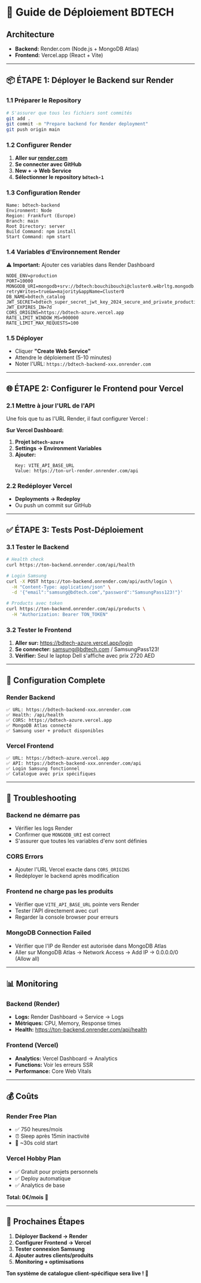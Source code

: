 # 🚀 Guide de Déploiement BDTECH

## Architecture
- **Backend:** Render.com (Node.js + MongoDB Atlas)
- **Frontend:** Vercel.app (React + Vite)

---

## 📦 **ÉTAPE 1: Déployer le Backend sur Render**

### 1.1 Préparer le Repository
```bash
# S'assurer que tous les fichiers sont commités
git add .
git commit -m "Prepare backend for Render deployment"
git push origin main
```

### 1.2 Configurer Render
1. **Aller sur [render.com](https://render.com)**
2. **Se connecter avec GitHub**
3. **New + → Web Service**
4. **Sélectionner le repository `bdtech-1`**

### 1.3 Configuration Render
```
Name: bdtech-backend
Environment: Node
Region: Frankfurt (Europe)
Branch: main
Root Directory: server
Build Command: npm install
Start Command: npm start
```

### 1.4 Variables d'Environnement Render
⚠️ **Important:** Ajouter ces variables dans Render Dashboard

```env
NODE_ENV=production
PORT=10000
MONGODB_URI=mongodb+srv://bdtech:bouchibouchi@cluster0.w4brltg.mongodb.net/?retryWrites=true&w=majority&appName=Cluster0
DB_NAME=bdtech_catalog
JWT_SECRET=bdtech_super_secret_jwt_key_2024_secure_and_private_production_render
JWT_EXPIRES_IN=7d
CORS_ORIGINS=https://bdtech-azure.vercel.app
RATE_LIMIT_WINDOW_MS=900000
RATE_LIMIT_MAX_REQUESTS=100
```

### 1.5 Déployer
- Cliquer **"Create Web Service"**
- Attendre le déploiement (5-10 minutes)
- Noter l'URL: `https://bdtech-backend-xxx.onrender.com`

---

## 🌐 **ÉTAPE 2: Configurer le Frontend pour Vercel**

### 2.1 Mettre à jour l'URL de l'API

Une fois que tu as l'URL Render, il faut configurer Vercel :

**Sur Vercel Dashboard:**
1. **Projet `bdtech-azure`**
2. **Settings → Environment Variables**
3. **Ajouter:**
   ```
   Key: VITE_API_BASE_URL
   Value: https://ton-url-render.onrender.com/api
   ```

### 2.2 Redéployer Vercel
- **Deployments → Redeploy**
- Ou push un commit sur GitHub

---

## ✅ **ÉTAPE 3: Tests Post-Déploiement**

### 3.1 Tester le Backend
```bash
# Health check
curl https://ton-backend.onrender.com/api/health

# Login Samsung
curl -X POST https://ton-backend.onrender.com/api/auth/login \
  -H "Content-Type: application/json" \
  -d '{"email":"samsung@bdtech.com","password":"SamsungPass123!"}'

# Products avec token
curl https://ton-backend.onrender.com/api/products \
  -H "Authorization: Bearer TON_TOKEN"
```

### 3.2 Tester le Frontend
1. **Aller sur:** https://bdtech-azure.vercel.app/login
2. **Se connecter:** samsung@bdtech.com / SamsungPass123!
3. **Vérifier:** Seul le laptop Dell s'affiche avec prix 2720 AED

---

## 🔧 **Configuration Complete**

### Render Backend
```
✅ URL: https://bdtech-backend-xxx.onrender.com
✅ Health: /api/health
✅ CORS: https://bdtech-azure.vercel.app
✅ MongoDB Atlas connecté
✅ Samsung user + product disponibles
```

### Vercel Frontend  
```
✅ URL: https://bdtech-azure.vercel.app
✅ API: https://bdtech-backend-xxx.onrender.com/api
✅ Login Samsung fonctionnel
✅ Catalogue avec prix spécifiques
```

---

## 🚨 **Troubleshooting**

### Backend ne démarre pas
- Vérifier les logs Render
- Confirmer que `MONGODB_URI` est correct
- S'assurer que toutes les variables d'env sont définies

### CORS Errors
- Ajouter l'URL Vercel exacte dans `CORS_ORIGINS`
- Redéployer le backend après modification

### Frontend ne charge pas les produits
- Vérifier que `VITE_API_BASE_URL` pointe vers Render
- Tester l'API directement avec curl
- Regarder la console browser pour erreurs

### MongoDB Connection Failed
- Vérifier que l'IP de Render est autorisée dans MongoDB Atlas
- Aller sur MongoDB Atlas → Network Access → Add IP → 0.0.0.0/0 (Allow all)

---

## 📊 **Monitoring**

### Backend (Render)
- **Logs:** Render Dashboard → Service → Logs
- **Métriques:** CPU, Memory, Response times
- **Health:** https://ton-backend.onrender.com/api/health

### Frontend (Vercel)
- **Analytics:** Vercel Dashboard → Analytics
- **Functions:** Voir les erreurs SSR
- **Performance:** Core Web Vitals

---

## 💰 **Coûts**

### Render Free Plan
- ✅ 750 heures/mois
- ⏰ Sleep après 15min inactivité  
- 🐌 ~30s cold start

### Vercel Hobby Plan
- ✅ Gratuit pour projets personnels
- ✅ Deploy automatique
- ✅ Analytics de base

**Total: 0€/mois** 🎉

---

## 🎯 **Prochaines Étapes**

1. **Déployer Backend → Render**
2. **Configurer Frontend → Vercel**  
3. **Tester connexion Samsung**
4. **Ajouter autres clients/produits**
5. **Monitoring + optimisations**

**Ton système de catalogue client-spécifique sera live ! 🚀**
